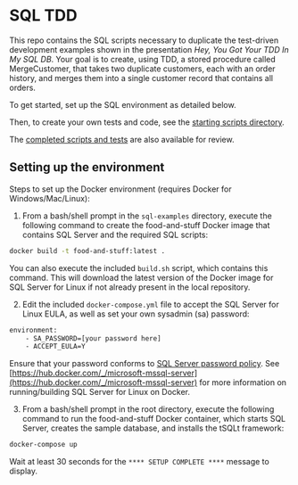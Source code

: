 # SQL TDD

This repo contains the SQL scripts necessary to duplicate the test-driven development examples shown in the presentation *Hey, You Got Your TDD In My SQL DB*. Your goal is to create, using TDD, a stored procedure called MergeCustomer, that takes two duplicate customers, each with an order history, and merges them into a single customer record that contains all orders.

To get started, set up the SQL environment as detailed below.

Then, to create your own tests and code, see the [starting scripts directory](./starting-scripts/).

The [completed scripts and tests](./completed-scripts/) are also available for review.

## Setting up the environment
Steps to set up the Docker environment (requires Docker for Windows/Mac/Linux):

1. From a bash/shell prompt in the `sql-examples` directory, execute the following command to create the food-and-stuff Docker image that contains SQL Server and the required SQL scripts:

  ```sh
  docker build -t food-and-stuff:latest . 
  ```
 You can also execute the included `build.sh` script, which contains this command. This will download the latest version of the Docker image for SQL Server for Linux if not already present in the local repository.

2. Edit the included `docker-compose.yml` file to accept the SQL Server for Linux EULA, as well as set your own sysadmin (sa) password:

  ```sh
  environment: 
      - SA_PASSWORD=[your password here]
      - ACCEPT_EULA=Y
  ```  

  Ensure that your password conforms to [SQL Server password policy](https://docs.microsoft.com/en-us/sql/relational-databases/security/password-policy). See [https://hub.docker.com/_/microsoft-mssql-server](https://hub.docker.com/_/microsoft-mssql-server) for more information on running/building SQL Server for Linux on Docker.
 
3. From a bash/shell prompt in the root directory, execute the following command to run the food-and-stuff Docker container, which starts SQL Server, creates the sample database, and installs the tSQLt framework:

  ```sh
  docker-compose up
  ```
  
 Wait at least 30 seconds for the `**** SETUP COMPLETE ****` message to display.
